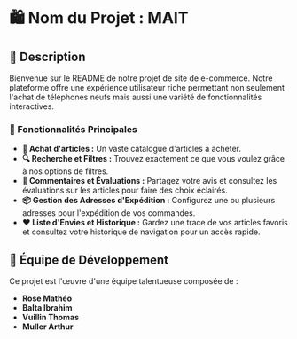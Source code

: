 # 🛍️ Nom du Projet : MAIT

## 📝 Description

Bienvenue sur le README de notre projet de site de e-commerce. Notre plateforme offre une expérience utilisateur riche permettant non seulement l'achat de téléphones neufs mais aussi une variété de fonctionnalités interactives.

### 🌟 Fonctionnalités Principales

- **🛒 Achat d'articles :** Un vaste catalogue d'articles à acheter.
- **🔍 Recherche et Filtres :** Trouvez exactement ce que vous voulez grâce à nos options de filtres.
- **💬 Commentaires et Évaluations :** Partagez votre avis et consultez les évaluations sur les articles pour faire des choix éclairés.
- **📦 Gestion des Adresses d'Expédition :** Configurez une ou plusieurs adresses pour l'expédition de vos commandes.
- **❤️ Liste d'Envies et Historique :** Gardez une trace de vos articles favoris et consultez votre historique de navigation pour un accès rapide.

## 👥 Équipe de Développement

Ce projet est l'œuvre d'une équipe talentueuse composée de :

- **Rose Mathéo**
- **Balta Ibrahim**
- **Vuillin Thomas**
- **Muller Arthur**


